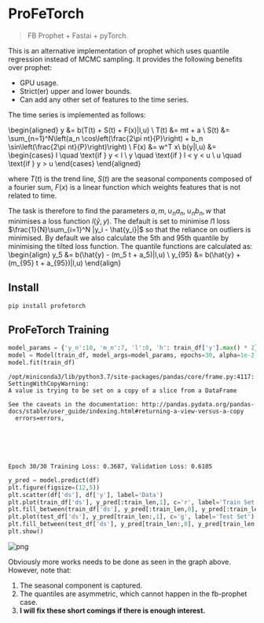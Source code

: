 <!--

#################################################
### THIS FILE WAS AUTOGENERATED! DO NOT EDIT! ###
#################################################
# file to edit: 99_index.ipynb
# command to build the docs after a change: nbdev_build_docs

-->

# ProFeTorch

> FB Prophet + Fastai + pyTorch.


This is an alternative implementation of prophet which uses quantile regression instead of MCMC sampling. It provides the following benefits over prophet:
- GPU usage.
- Strict(er) upper and lower bounds.
- Can add any other set of features to the time series.

The time series is implemented as follows:

\begin{aligned}
y &= b(T(t) + S(t) + F(x)|l,u) \\
T(t) &= mt + a \\
S(t) &= \sum_{n=1}^N\left(a_n \cos\left(\frac{2\pi nt}{P}\right) + b_n \sin\left(\frac{2\pi nt}{P}\right)\right) \\
F(x) &= w^T x\\
b(y|l,u) &= \begin{cases}
l \quad \text{if } y < l \\
y \quad \text{if } l < y < u \\
u \quad \text{if } y > u
\end{cases}
\end{aligned}

where $T(t)$ is the trend line, $S(t)$ are the seasonal components composed of a fourier sum, $F(x)$ is a linear function which weights features that is not related to time.

The task is therefore to find the parameters $a, m, \cup_n a_n, \cup_n b_n, w$ that minimises a loss function $l(\hat{y}, y)$. The default is set to minimise $l1$ loss $\frac{1}{N}\sum_{i=1}^N |y_i - \hat{y_i}|$ so that the reliance on outliers is minimised. By default we also calculate the 5th and 95th quantile by minimising the tilted loss function. The quantile functions are calculated as:
\begin{align}
y_5 &= b(\hat{y} - (m_5 t + a_5)|l,u) \\
y_{95} &= b(\hat{y} + (m_{95} t + a_{95})|l,u)
\end{align}

## Install

`pip install profetorch`

## ProFeTorch Training
<div class="codecell" markdown="1">
<div class="input_area" markdown="1">

```python
model_params = {'y_n':10, 'm_n':7, 'l':0, 'h': train_df['y'].max() * 2}
model = Model(train_df, model_args=model_params, epochs=30, alpha=1e-2, beta=0)
model.fit(train_df)
```

</div>
<div class="output_area" markdown="1">

    /opt/miniconda3/lib/python3.7/site-packages/pandas/core/frame.py:4117: SettingWithCopyWarning: 
    A value is trying to be set on a copy of a slice from a DataFrame
    
    See the caveats in the documentation: http://pandas.pydata.org/pandas-docs/stable/user_guide/indexing.html#returning-a-view-versus-a-copy
      errors=errors,






    Epoch 30/30 Training Loss: 0.3687, Validation Loss: 0.6105

</div>

</div>
<div class="codecell" markdown="1">
<div class="input_area" markdown="1">

```python
y_pred = model.predict(df)
plt.figure(figsize=(12,5))
plt.scatter(df['ds'], df['y'], label='Data')
plt.plot(train_df['ds'], y_pred[:train_len,1], c='r', label='Train Set')
plt.fill_between(train_df['ds'], y_pred[:train_len,0], y_pred[:train_len,2], alpha=0.5)
plt.plot(test_df['ds'], y_pred[train_len:,1], c='g', label='Test Set')
plt.fill_between(test_df['ds'], y_pred[train_len:,0], y_pred[train_len:,2], alpha=0.5)
plt.show()
```

</div>
<div class="output_area" markdown="1">


![png](output_5_0.png)


</div>

</div>

Obviously more works needs to be done as seen in the graph above. However, note that:
1. The seasonal component is captured.
2. The quantiles are asymmetric, which cannot happen in the fb-prophet case.
3. **I will fix these short comings if there is enough interest.**

